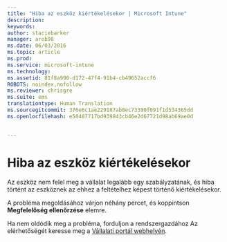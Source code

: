 ```yaml
---
title: "Hiba az eszköz kiértékelésekor | Microsoft Intune"
description: 
keywords: 
author: staciebarker
manager: arob98
ms.date: 06/03/2016
ms.topic: article
ms.prod: 
ms.service: microsoft-intune
ms.technology: 
ms.assetid: 81f8a990-d172-47f4-91b4-cb49652accf6
ROBOTS: noindex,nofollow
ms.reviewer: chrisgre
ms.suite: ems
translationtype: Human Translation
ms.sourcegitcommit: 376e6c1ae229187ab8ec73390f091f1d534365dd
ms.openlocfilehash: e50487717bd939843cb46e2d67721d98ab69ae0d


---
```



# Hiba az eszköz kiértékelésekor
Az eszköz nem felel meg a vállalat legalább egy szabályzatának, és hiba történt az eszköznek az ehhez a feltételhez képest történő kiértékelésekor.

A probléma megoldásához várjon néhány percet, és koppintson **Megfelelőség ellenőrzése** elemre.

Ha nem oldódik meg a probléma, forduljon a rendszergazdához Az elérhetőségét keresse meg a [Vállalati portál webhelyén](http://portal.manage.microsoft.com).




<!--HONumber=Jul16_HO3-->


